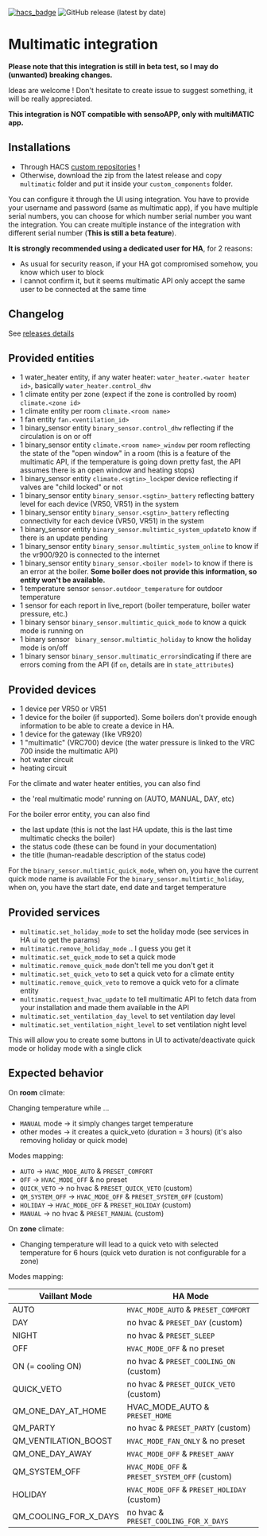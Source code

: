 [![hacs_badge](https://img.shields.io/badge/HACS-Custom-orange.svg?style=for-the-badge)](https://github.com/custom-components/hacs)
![GitHub release (latest by date)](https://img.shields.io/github/v/release/thomasgermain/vaillant-component?style=for-the-badge)

# Multimatic integration

**Please note that this integration is still in beta test, so I may do (unwanted) breaking changes.**

Ideas are welcome ! Don't hesitate to create issue to suggest something, it will be really appreciated.

**This integration is NOT compatible with sensoAPP, only with multiMATIC app.**

## Installations
- Through HACS [custom repositories](https://hacs.xyz/docs/faq/custom_repositories/) !
- Otherwise, download the zip from the latest release and copy `multimatic` folder and put it inside your `custom_components` folder.

You can configure it through the UI using integration.
You have to provide your username and password (same as multimatic app), if you have multiple serial numbers, you can choose for which number serial number you want the integration.
You can create multiple instance of the integration with different serial number (**This is still a beta feature**).

**It is strongly recommended using a dedicated user for HA**, for 2 reasons:
- As usual for security reason, if your HA got compromised somehow, you know which user to block
- I cannot confirm it, but it seems multimatic API only accept the same user to be connected at the same time

## Changelog
See [releases details](https://github.com/thomasgermain/vaillant-component/releases)
## Provided entities
- 1 water_heater entity, if any water heater: `water_heater.<water heater id>`, basically `water_heater.control_dhw`
- 1 climate entity per zone (expect if the zone is controlled by room) `climate.<zone id>`
- 1 climate entity per room `climate.<room name>`
- 1 fan entity `fan.<ventilation_id>` 
- 1 binary_sensor entity `binary_sensor.control_dhw` reflecting if the circulation is on or off
- 1 binary_sensor entity `climate.<room name>_window` per room reflecting the state of the "open window" in a room (this is a feature of the multimatic API, if the temperature is going down pretty fast, the API assumes there is an open window and heating stops)
- 1 binary_sensor entity `climate.<sgtin>_lock`per device reflecting if valves are "child locked" or not
- 1 binary_sensor entity `binary_sensor.<sgtin>_battery` reflecting battery level for each device (VR50, VR51) in the system
- 1 binary_sensor entity `binary_sensor.<sgtin>_battery` reflecting connectivity for each device (VR50, VR51) in the system
- 1 binary_sensor entity `binary_sensor.multimtic_system_update`to know if there is an update pending
- 1 binary_sensor entity `binary_sensor.multimtic_system_online` to know if the vr900/920 is connected to the internet
- 1 binary_sensor entity `binary_sensor.<boiler model>` to know if there is an error at the boiler. **Some boiler does not provide this information, so entity won't be available.**
- 1 temperature sensor `sensor.outdoor_temperature` for outdoor temperature
- 1 sensor for each report in live_report (boiler temperature, boiler water pressure, etc.)
- 1 binary sensor `binary_sensor.multimtic_quick_mode` to know a quick mode is running on
- 1 binary sensor ` binary_sensor.multimtic_holiday` to know the holiday mode is on/off
- 1 binary sensor `binary_sensor.multimatic_errors`indicating if there are errors coming from the API (if `on`, details are in `state_attributes`)

## Provided devices
- 1 device per VR50 or VR51
- 1 device for the boiler (if supported). Some boilers don't provide enough information to be able to create a device in HA.
- 1 device for the gateway (like VR920)
- 1 "multimatic" (VRC700) device (the water pressure is linked to the VRC 700 inside the multimatic API)
- hot water circuit
- heating circuit


For the climate and water heater entities, you can also find 
- the 'real multimatic mode' running on (AUTO, MANUAL, DAY, etc)

For the boiler error entity, you can also find 
- the last update (this is not the last HA update, this is the last time multimatic checks the boiler)
- the status code (these can be found in your documentation)
- the title (human-readable description of the status code)

For the `binary_sensor.multimtic_quick_mode`, when on, you have the current quick mode name is available
For the `binary_sensor.multimtic_holiday`, when on, you have the start date, end date and target temperature

## Provided services
- `multimatic.set_holiday_mode` to set the holiday mode (see services in HA ui to get the params)
- `multimatic.remove_holiday_mode` .. I guess you get it
- `multimatic.set_quick_mode` to set a quick mode
- `multimatic.remove_quick_mode` don't tell me you don't get it 
- `multimatic.set_quick_veto` to set a quick veto for a climate entity
- `multimatic.remove_quick_veto` to remove a quick veto for a climate entity
- `multimatic.request_hvac_update` to tell multimatic API to fetch data from your installation and made them available in the API
- `multimatic.set_ventilation_day_level` to set ventilation day level
- `multimatic.set_ventilation_night_level` to set ventilation night level

This will allow you to create some buttons in UI to activate/deactivate quick mode or holiday mode with a single click


## Expected behavior

On **room** climate:

Changing temperature while ...
- `MANUAL` mode -> it simply changes target temperature
- other modes -> it creates a quick_veto (duration = 3 hours) (it's also removing holiday or quick mode)

Modes mapping:
- `AUTO` -> `HVAC_MODE_AUTO` & `PRESET_COMFORT`
- `OFF` -> `HVAC_MODE_OFF` & no preset
- `QUICK_VETO` -> no hvac & `PRESET_QUICK_VETO` (custom)
- `QM_SYSTEM_OFF` -> `HVAC_MODE_OFF` & `PRESET_SYSTEM_OFF` (custom)
- `HOLIDAY` -> `HVAC_MODE_OFF` & `PRESET_HOLIDAY` (custom)
- `MANUAL` -> no hvac & `PRESET_MANUAL` (custom)

On **zone** climate:
- Changing temperature will lead to a quick veto with selected temperature for 6 hours (quick veto duration is not configurable for a zone)

Modes mapping:
	
| Vaillant Mode | HA Mode |
| ------------- |-------- |
| AUTO | `HVAC_MODE_AUTO` & `PRESET_COMFORT` |
| DAY | no hvac & `PRESET_DAY` (custom) |
| NIGHT | no hvac & `PRESET_SLEEP` |
| OFF | `HVAC_MODE_OFF` & no preset |
| ON (= cooling ON) | no hvac & `PRESET_COOLING_ON` (custom) |
| QUICK_VETO | no hvac & `PRESET_QUICK_VETO` (custom) |
| QM_ONE_DAY_AT_HOME | HVAC_MODE_AUTO & `PRESET_HOME` |
| QM_PARTY | no hvac & `PRESET_PARTY` (custom) |
| QM_VENTILATION_BOOST | `HVAC_MODE_FAN_ONLY` & no preset |
| QM_ONE_DAY_AWAY | `HVAC_MODE_OFF` & `PRESET_AWAY` |
| QM_SYSTEM_OFF | `HVAC_MODE_OFF` & `PRESET_SYSTEM_OFF` (custom) |
| HOLIDAY | `HVAC_MODE_OFF` & `PRESET_HOLIDAY` (custom) |
| QM_COOLING_FOR_X_DAYS | no hvac & `PRESET_COOLING_FOR_X_DAYS` |
